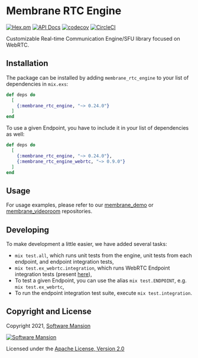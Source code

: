 # Membrane RTC Engine

[![Hex.pm](https://img.shields.io/hexpm/v/membrane_rtc_engine.svg)](https://hex.pm/packages/membrane_rtc_engine)
[![API Docs](https://img.shields.io/badge/api-docs-yellow.svg?style=flat)](https://hexdocs.pm/membrane_rtc_engine)
[![codecov](https://codecov.io/gh/fishjam-cloud/membrane_rtc_engine/graph/badge.svg?token=ZPHQVR6WXB)](https://codecov.io/gh/fishjam-cloud/membrane_rtc_engine)
[![CircleCI](https://dl.circleci.com/status-badge/img/circleci/GYdMJX3ERMbXTmauvqgRKE/7B94kqtbCjtAfbnStg3PLn/tree/master.svg?style=svg)](https://dl.circleci.com/status-badge/redirect/circleci/GYdMJX3ERMbXTmauvqgRKE/7B94kqtbCjtAfbnStg3PLn/tree/master)

Customizable Real-time Communication Engine/SFU library focused on WebRTC.

## Installation

The package can be installed by adding `membrane_rtc_engine` to your list of dependencies in `mix.exs`:

```elixir
def deps do
  [
    {:membrane_rtc_engine, "~> 0.24.0"}
  ]
end
```

To use a given Endpoint, you have to include it in your list of dependencies as well:
```elixir
def deps do
  [
    {:membrane_rtc_engine, "~> 0.24.0"},
    {:membrane_rtc_engine_webrtc, "~> 0.9.0"}
  ]
end
```

## Usage

For usage examples, please refer to our [membrane_demo](https://github.com/membraneframework/membrane_demo/tree/master/webrtc_videoroom) or
[membrane_videoroom](https://github.com/membraneframework/membrane_videoroom) repositories.

## Developing

To make development a little easier, we have added several tasks:
- `mix test.all`, which runs unit tests from the engine, unit tests from each endpoint, and
  endpoint integration tests,
- `mix test.ex_webrtc.integration`, which runs WebRTC Endpoint integration tests
  (present [here](https://github.com/fishjam-cloud/membrane_rtc_engine/tree/master/webrtc/integration_test/test_videoroom)),
- To test a given Endpoint, you can use the alias `mix test.ENDPOINT`, e.g. `mix test.ex_webrtc`,
- To run the endpoint integration test suite, execute `mix test.integration`.

## Copyright and License

Copyright 2021, [Software Mansion](https://swmansion.com/?utm_source=git&utm_medium=readme&utm_campaign=membrane_rtc_engine)

[![Software Mansion](https://logo.swmansion.com/logo?color=white&variant=desktop&width=200&tag=membrane-github)](https://swmansion.com/?utm_source=git&utm_medium=readme&utm_campaign=membrane_rtc_engine)

Licensed under the [Apache License, Version 2.0](LICENSE)
